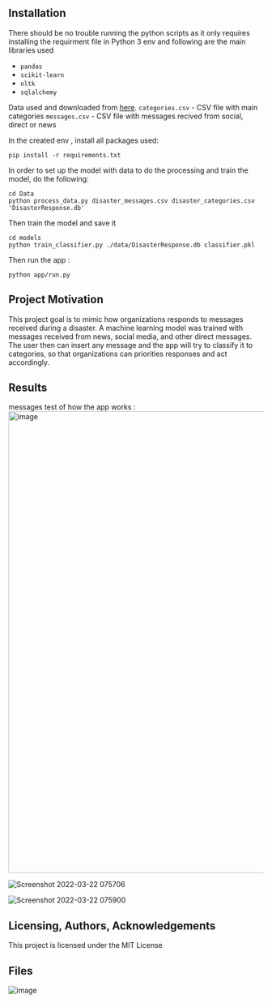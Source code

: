 ## Installation <a name="installation"></a>

There should be no trouble running the python scripts as it only requires installing the requirment file in  Python 3 env and following are the main libraries used

* `pandas`
* `scikit-learn`
* `nltk`
* `sqlalchemy`

Data used and downloaded from [here](https://appen.com/datasets-resource-center/).
`categories.csv` - CSV file with main categories 
`messages.csv` - CSV file with messages recived from social, direct or news

In the created env , install all packages used:
```cli
pip install -r requirements.txt
```
In order to set up the model with data to do the processing and train the model, do the following: 

```cli
cd Data
python process_data.py disaster_messages.csv disaster_categories.csv 'DisasterResponse.db'
```
Then train the model and save it

```cli
cd models
python train_classifier.py ./data/DisasterResponse.db classifier.pkl
```

Then run the app :
```cli
python app/run.py
```
## Project Motivation<a name="motivation"></a>

This project goal is to mimic how organizations responds to messages received during a disaster. 
A machine learning model was trained with messages received from news, social media, and other direct messages.
The user then can insert any message and the app will try to classify it to categories, so that organizations can priorities responses and act accordingly. 

## Results<a name="results"></a>
messages test of how the app works :
<img width="911" alt="image" src="https://user-images.githubusercontent.com/83282165/159412931-e87af2da-a7cc-4338-ba36-e1b2efcea030.png">

![Screenshot 2022-03-22 075706](https://user-images.githubusercontent.com/83282165/159412372-7619569e-ec8d-4ae5-abc8-347b4303d0a7.jpg)

![Screenshot 2022-03-22 075900](https://user-images.githubusercontent.com/83282165/159412234-d1e57cdb-0bb0-4236-a63a-e525d0934b0e.jpg)


## Licensing, Authors, Acknowledgements<a name="licensing"></a>

This project is licensed under the MIT License

## Files
![image](https://user-images.githubusercontent.com/83282165/159412005-f1a68f00-c418-4186-a7ec-e6b9fef89c7b.png)

